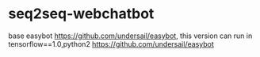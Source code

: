 # seq2seq-webchatbot
base easybot https://github.com/undersail/easybot, this version can run in tensorflow==1.0,python2
https://github.com/undersail/easybot
